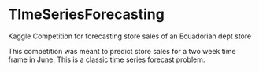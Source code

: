 # TImeSeriesForecasting
Kaggle Competition for forecasting store sales of an Ecuadorian dept store

This competition was meant to predict store sales for a two week time frame in June.  This is a classic time series forecast problem.  

